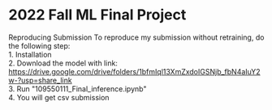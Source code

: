 # 2022 Fall ML Final Project

Reproducing Submission
    To reproduce my submission without retraining, do the following step:  
        1. Installation  
        2. Download the model with link:  
        https://drive.google.com/drive/folders/1bfmIql13XmZxdoIGSNjb_fbN4aIuY2w-?usp=share_link  
        3. Run "109550111_Final_inference.ipynb"  
        4. You will get csv submission

 
